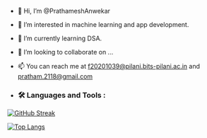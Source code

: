 - 👋 Hi, I’m @PrathameshAnwekar
- 👀 I’m interested in machine learning and app development.
- 🌱 I’m currently learning DSA.
- 💞️ I’m looking to collaborate on ...
- 📫 You can reach me at f20201039@pilani.bits-pilani.ac.in and pratham.2118@gmail.com

- ### :hammer_and_wrench: Languages and Tools :


[![GitHub Streak](http://github-readme-streak-stats.herokuapp.com?user=PrathameshAnwekar&theme=dark&background=000000)](https://git.io/streak-stats)

[![Top Langs](https://github-readme-stats.vercel.app/api/top-langs/?username=PrathameshAnwekar&layout=compact&theme=vision-friendly-dark)](https://github.com/anuraghazra/github-readme-stats)


<!---
PrathameshAnwekar/PrathameshAnwekar is a ✨ special ✨ repository because its `README.md` (this file) appears on your GitHub profile.
You can click the Preview link to take a look at your changes.
--->

